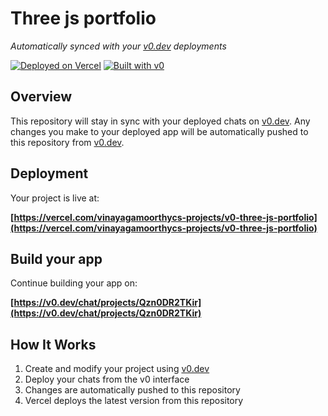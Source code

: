 # Three js portfolio

*Automatically synced with your [v0.dev](https://v0.dev) deployments*

[![Deployed on Vercel](https://img.shields.io/badge/Deployed%20on-Vercel-black?style=for-the-badge&logo=vercel)](https://vercel.com/vinayagamoorthycs-projects/v0-three-js-portfolio)
[![Built with v0](https://img.shields.io/badge/Built%20with-v0.dev-black?style=for-the-badge)](https://v0.dev/chat/projects/Qzn0DR2TKir)

## Overview

This repository will stay in sync with your deployed chats on [v0.dev](https://v0.dev).
Any changes you make to your deployed app will be automatically pushed to this repository from [v0.dev](https://v0.dev).

## Deployment

Your project is live at:

**[https://vercel.com/vinayagamoorthycs-projects/v0-three-js-portfolio](https://vercel.com/vinayagamoorthycs-projects/v0-three-js-portfolio)**

## Build your app

Continue building your app on:

**[https://v0.dev/chat/projects/Qzn0DR2TKir](https://v0.dev/chat/projects/Qzn0DR2TKir)**

## How It Works

1. Create and modify your project using [v0.dev](https://v0.dev)
2. Deploy your chats from the v0 interface
3. Changes are automatically pushed to this repository
4. Vercel deploys the latest version from this repository
